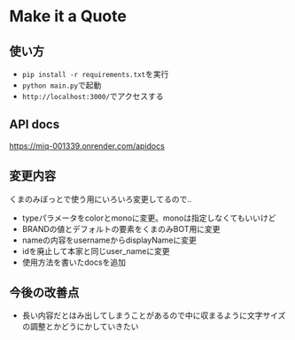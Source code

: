 # Make it a Quote
## 使い方
- `pip install -r requirements.txt`を実行
- `python main.py`で起動
- `http://localhost:3000/`でアクセスする
## API docs  
https://miq-001339.onrender.com/apidocs
## 変更内容
くまのみぼっとで使う用にいろいろ変更してるので..
- typeパラメータをcolorとmonoに変更。monoは指定しなくてもいいけど
- BRANDの値とデフォルトの要素をくまのみBOT用に変更
- nameの内容をusernameからdisplayNameに変更
- idを廃止して本家と同じuser_nameに変更
- 使用方法を書いたdocsを追加
## 今後の改善点
- 長い内容だとはみ出してしまうことがあるので中に収まるように文字サイズの調整とかどうにかしていきたい
